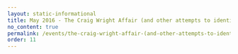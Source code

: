 ```yaml
---
layout: static-informational
title: May 2016 - The Craig Wright Affair (and other attempts to identify Satoshi)
no_content: true
permalink: /events/the-craig-wright-affair-(and-other-attempts-to-identify-satoshi)
order: 11
---
```


